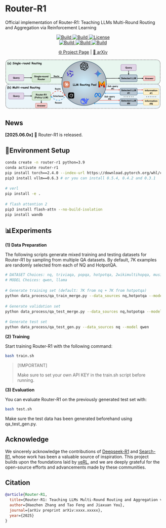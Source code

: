 # Router-R1


Official implementation of Router-R1: Teaching LLMs Multi-Round Routing and Aggregation via Reinforcement Learning


<p align="center">
    <a href="https://ulab-uiuc.github.io/Router-R1">
        <img alt="Build" src="https://img.shields.io/badge/Project-Page-blue">
    </a>
    <a href="https://arxiv.org/abs/x">
        <img alt="Build" src="https://img.shields.io/badge/arXiv-xxxx.xxxxx-red?logo=arxiv">
    </a>
    <!-- <a href="xxx">
        <img alt="Build" src="https://img.shields.io/badge/Twitter-black?logo=X">
    </a> -->
    <a href="https://github.com/ulab-uiuc/Router-R1/blob/master/LICENSE">
        <img alt="License" src="https://img.shields.io/badge/LICENSE-MIT-green">
    </a>
    <br>
    <a href="https://github.com/ulab-uiuc/Router-R1">
        <img alt="Build" src="https://img.shields.io/github/stars/ulab-uiuc/Router-R1">
    </a>
    <a href="https://github.com/ulab-uiuc/Router-R1">
        <img alt="Build" src="https://img.shields.io/github/forks/ulab-uiuc/Router-R1">
    </a>
    <a href="https://github.com/ulab-uiuc/Router-R1">
        <img alt="Build" src="https://img.shields.io/github/issues/ulab-uiuc/Router-R1">
    </a>
</p>


<p align="center">
    <a href="https://ulab-uiuc.github.io/Router-R1/">🌐 Project Page</a> |
    <a href="https://arxiv.org/abs/xxxx.xxxxx">📜 arXiv</a>
    <!-- <a href="xxx">📮 Twitter Post</a> -->
<p>



<div align="center">
  <img src="./figures/model.png" width="700" alt="GoR">
</div>



## News

**[2025.06.0x]** 🌟 Router-R1 is released.



## 📌Environment Setup

```bash
conda create -n router-r1 python=3.9
conda activate router-r1
pip install torch==2.4.0 --index-url https://download.pytorch.org/whl/cu121
pip3 install vllm==0.6.3 # or you can install 0.5.4, 0.4.2 and 0.3.1

# verl
pip install -e .

# flash attention 2
pip3 install flash-attn --no-build-isolation
pip install wandb
```



## 📊Experiments



**(1) Data Preparation**

The following scripts generate mixed training and testing datasets for Router-R1 by sampling from multiple QA datasets. By default, 7K examples are randomly selected from each of NQ and HotpotQA.

```bash
# DATASET Choices: nq, triviaqa, popqa, hotpotqa, 2wikimultihopqa, musique, bamboogle
# MODEL Choices: qwen, llama

# Generate training set (default: 7K from nq + 7K from hotpotqa)
python data_process/qa_train_merge.py --data_sources nq,hotpotqa --model qwen

# Generate validation set
python data_process/qa_test_merge.py --data_sources nq,hotpotqa --model qwen

# Generate test set
python data_process/qa_test_gen.py --data_sources nq --model qwen
```

**(2) Training**

Start training Router-R1 with the following command:

```bash
bash train.sh
```

> 

> \[!IMPORTANT\]
>
> Make sure to set your own API KEY in the train.sh script before running.



**(3) Evaluation**

You can evaluate Router-R1 on the previously generated test set with:

```bash
bash test.sh
```

Make sure the test data has been generated beforehand using qa_test_gen.py.


## Acknowledge

We sincerely acknowledge the contributions of [Deepseek-R1](https://github.com/deepseek-ai/DeepSeek-R1) and [Search-R1](https://github.com/PeterGriffinJin/Search-R1), whose work has been a valuable source of inspiration. This project builds upon the foundations laid by [veRL](https://github.com/volcengine/verl), and we are deeply grateful for the open-source efforts and advancements made by these communities. 




## Citation

```bibtex
@article{Router-R1,
  title={Router-R1: Teaching LLMs Multi-Round Routing and Aggregation via Reinforcement Learning},
  author={Haozhen Zhang and Tao Feng and Jiaxuan You},
  journal={arXiv preprint arXiv:xxxx.xxxxx},
  year={2025}
}
```
